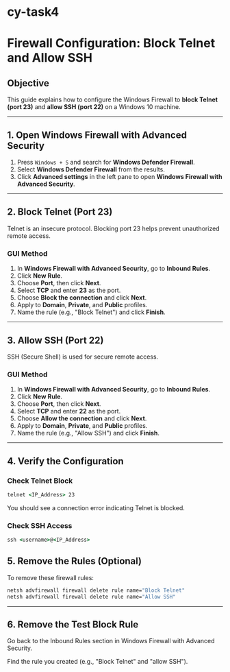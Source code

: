 # cy-task4
# Firewall Configuration: Block Telnet and Allow SSH

## Objective

This guide explains how to configure the Windows Firewall to **block Telnet (port 23)** and **allow SSH (port 22)** on a Windows 10 machine.

---

## 1. Open Windows Firewall with Advanced Security

1. Press `Windows + S` and search for **Windows Defender Firewall**.
2. Select **Windows Defender Firewall** from the results.
3. Click **Advanced settings** in the left pane to open **Windows Firewall with Advanced Security**.

---

## 2. Block Telnet (Port 23)

Telnet is an insecure protocol. Blocking port 23 helps prevent unauthorized remote access.

### GUI Method

1. In **Windows Firewall with Advanced Security**, go to **Inbound Rules**.
2. Click **New Rule**.
3. Choose **Port**, then click **Next**.
4. Select **TCP** and enter **23** as the port.
5. Choose **Block the connection** and click **Next**.
6. Apply to **Domain**, **Private**, and **Public** profiles.
7. Name the rule (e.g., "Block Telnet") and click **Finish**.

---

## 3. Allow SSH (Port 22)

SSH (Secure Shell) is used for secure remote access.

### GUI Method

1. In **Windows Firewall with Advanced Security**, go to **Inbound Rules**.
2. Click **New Rule**.
3. Choose **Port**, then click **Next**.
4. Select **TCP** and enter **22** as the port.
5. Choose **Allow the connection** and click **Next**.
6. Apply to **Domain**, **Private**, and **Public** profiles.
7. Name the rule (e.g., "Allow SSH") and click **Finish**.

---

## 4. Verify the Configuration

### Check Telnet Block

```cmd
telnet <IP_Address> 23
```

You should see a connection error indicating Telnet is blocked.

### Check SSH Access

```cmd
ssh <username>@<IP_Address>
```

## 5. Remove the Rules (Optional)

To remove these firewall rules:

```cmd
netsh advfirewall firewall delete rule name="Block Telnet"
netsh advfirewall firewall delete rule name="Allow SSH"
```

---
## 6. Remove the Test Block Rule

Go back to the Inbound Rules section in Windows Firewall with Advanced Security.

Find the rule you created (e.g., "Block Telnet" and "allow SSH").
